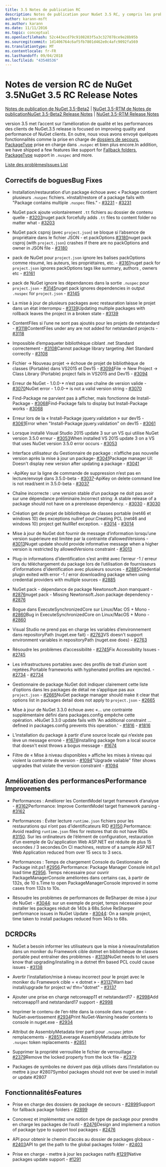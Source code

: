 ```yaml
---
title: 3.5 Notes de publication RC
description: Notes de publication pour NuGet 3.5 RC, y compris les problèmes connus, les correctifs de bogues, les fonctionnalités ajoutées et les dcr.
author: karann-msft
ms.author: karann
ms.date: 11/11/2016
ms.topic: conceptual
ms.openlocfilehash: 52c443ecd79c9108203f5a3c327078ce9e28b95b
ms.sourcegitcommit: 1d1406764c6af5fb7801d462e0c4afc9092fa569
ms.translationtype: MT
ms.contentlocale: fr-FR
ms.lasthandoff: 09/04/2018
ms.locfileid: "43548536"
---
```

# <a name="nuget-35-rc-release-notes"></a><span data-ttu-id="cb763-103">Notes de version RC de NuGet 3.5</span><span class="sxs-lookup"><span data-stu-id="cb763-103">NuGet 3.5 RC Release Notes</span></span>

<span data-ttu-id="cb763-104">[Notes de publication de NuGet 3.5-Beta2](../release-notes/nuget-3.5-Beta2.md) | [NuGet 3.5-RTM de Notes de publication](../release-notes/nuget-3.5-RTM.md)</span><span class="sxs-lookup"><span data-stu-id="cb763-104">[NuGet 3.5-Beta2 Release Notes](../release-notes/nuget-3.5-Beta2.md) | [NuGet 3.5-RTM Release Notes](../release-notes/nuget-3.5-RTM.md)</span></span>

<span data-ttu-id="cb763-105">version 3.5 met l’accent sur l’amélioration de qualité et les performances des clients de NuGet.</span><span class="sxs-lookup"><span data-stu-id="cb763-105">3.5 release is focused on improving quality and performance of NuGet clients.</span></span> <span data-ttu-id="cb763-106">En outre, nous vous avons envoyé quelques fonctionnalités comme la prise en charge de [dossiers de secours](https://github.com/NuGet/Home/issues/2899), [PackageType](https://github.com/NuGet/Home/issues/2476) prise en charge dans `.nuspec` et bien plus encore.</span><span class="sxs-lookup"><span data-stu-id="cb763-106">In addition, we have shipped a few features like support for [Fallback folders](https://github.com/NuGet/Home/issues/2899), [PackageType](https://github.com/NuGet/Home/issues/2476) support in `.nuspec` and more.</span></span>

[<span data-ttu-id="cb763-107">Liste des problèmes</span><span class="sxs-lookup"><span data-stu-id="cb763-107">Issues List</span></span>](https://github.com/NuGet/Home/issues?q=is%3Aissue+is%3Aclosed+milestone%3A%223.5%20RC")

## <a name="bug-fixes"></a><span data-ttu-id="cb763-108">Correctifs de bogues</span><span class="sxs-lookup"><span data-stu-id="cb763-108">Bug Fixes</span></span>

* <span data-ttu-id="cb763-109">Installation/restauration d’un package échoue avec « Package contient plusieurs `.nuspec` fichiers. »</span><span class="sxs-lookup"><span data-stu-id="cb763-109">Install/restore of a package fails with "Package contains multiple `.nuspec` files."</span></span><span data-ttu-id="cb763-110"> - [#3231](https://github.com/NuGet/Home/issues/3231)</span><span class="sxs-lookup"><span data-stu-id="cb763-110"> - [#3231](https://github.com/NuGet/Home/issues/3231)</span></span>

* <span data-ttu-id="cb763-111">NuGet pack ajoute volontairement `.tt` fichiers au dossier de contenu quelle - [#3203](https://github.com/NuGet/Home/issues/3203)</span><span class="sxs-lookup"><span data-stu-id="cb763-111">nuget pack forcefully adds `.tt` files to content folder no matter what - [#3203](https://github.com/NuGet/Home/issues/3203)</span></span>

* <span data-ttu-id="cb763-112">NuGet pack csproj (avec `project.json`) se bloque si l’absence de propriétaire dans le fichier JSON - et packOptions [#3180](https://github.com/NuGet/Home/issues/3180)</span><span class="sxs-lookup"><span data-stu-id="cb763-112">nuget pack csproj (with `project.json`) crashes if there are no packOptions and owner in JSON file - [#3180](https://github.com/NuGet/Home/issues/3180)</span></span>

* <span data-ttu-id="cb763-113">pack de NuGet pour `project.json` ignore les balises packOptions comme résumé, les auteurs, les propriétaires, etc. - [#3161](https://github.com/NuGet/Home/issues/3161)</span><span class="sxs-lookup"><span data-stu-id="cb763-113">nuget pack for `project.json` ignores packOptions tags like summary, authors , owners etc - [#3161](https://github.com/NuGet/Home/issues/3161)</span></span>

* <span data-ttu-id="cb763-114">pack de NuGet ignore les dépendances dans la sortie `.nuspec` pour `project.json`  -  [#3145](https://github.com/NuGet/Home/issues/3145)</span><span class="sxs-lookup"><span data-stu-id="cb763-114">nuget pack ignores dependencies in output `.nuspec` for `project.json` - [#3145](https://github.com/NuGet/Home/issues/3145)</span></span>

* <span data-ttu-id="cb763-115">La mise à jour de plusieurs packages avec restauration laisse le projet dans un état interrompu - [#3139](https://github.com/NuGet/Home/issues/3139)</span><span class="sxs-lookup"><span data-stu-id="cb763-115">Updating multiple packages with rollback leaves the project in a broken state - [#3139](https://github.com/NuGet/Home/issues/3139)</span></span>

* <span data-ttu-id="cb763-116">ContentFiles si l’une ne sont pas ajoutés pour les projets de netstandard - [#3118](https://github.com/NuGet/Home/issues/3118)</span><span class="sxs-lookup"><span data-stu-id="cb763-116">ContentFiles under any are not added for netstandard projects - [#3118](https://github.com/NuGet/Home/issues/3118)</span></span>

* <span data-ttu-id="cb763-117">Impossible d’empaqueter bibliothèque ciblant .net Standard correctement - [#3108](https://github.com/NuGet/Home/issues/3108)</span><span class="sxs-lookup"><span data-stu-id="cb763-117">Cannot package library targeting .Net Standard correctly - [#3108](https://github.com/NuGet/Home/issues/3108)</span></span>

* <span data-ttu-id="cb763-118">Fichier -> Nouveau projet -> échoue de projet de bibliothèque de classes (Portable) dans VS2015 et Dev15 - [#3094](https://github.com/NuGet/Home/issues/3094)</span><span class="sxs-lookup"><span data-stu-id="cb763-118">File -> New Project -> Class Library (Portable) project fails in VS2015 and Dev15 - [#3094](https://github.com/NuGet/Home/issues/3094)</span></span>

* <span data-ttu-id="cb763-119">Erreur de NuGet - 1.0.0-\* n’est pas une chaîne de version valide - [#3070](https://github.com/NuGet/Home/issues/3070)</span><span class="sxs-lookup"><span data-stu-id="cb763-119">NuGet error - 1.0.0-\* is not a valid version string - [#3070](https://github.com/NuGet/Home/issues/3070)</span></span>

* <span data-ttu-id="cb763-120">Find-Package ne parvient pas à afficher, mais fonctionne de Install-Package - [#3068](https://github.com/NuGet/Home/issues/3068)</span><span class="sxs-lookup"><span data-stu-id="cb763-120">Find-Package fails to display but Install-Package works - [#3068](https://github.com/NuGet/Home/issues/3068)</span></span>

* <span data-ttu-id="cb763-121">Erreur lors de la « Install-Package jquery.validation » sur dev15 - [#3061](https://github.com/NuGet/Home/issues/3061)</span><span class="sxs-lookup"><span data-stu-id="cb763-121">Error when "Install-Package jquery.validation" on dev15 - [#3061](https://github.com/NuGet/Home/issues/3061)</span></span>

* <span data-ttu-id="cb763-122">Lorsque installé Visual Studio 2015 update 3 sur un VS qui utilise NuGet version 3.5.0 erreur - [#3053](https://github.com/NuGet/Home/issues/3053)</span><span class="sxs-lookup"><span data-stu-id="cb763-122">When installed VS 2015 update 3 on a VS that uses NuGet version 3.5.0 error occurs - [#3053](https://github.com/NuGet/Home/issues/3053)</span></span>

* <span data-ttu-id="cb763-123">Interface utilisateur du Gestionnaire de package : n’affiche pas nouvelle version après la mise à jour un package- [#3041](https://github.com/NuGet/Home/issues/3041)</span><span class="sxs-lookup"><span data-stu-id="cb763-123">Package manager UI: Doesn't display new version after updating a package - [#3041](https://github.com/NuGet/Home/issues/3041)</span></span>

* <span data-ttu-id="cb763-124">-ApiKey sur la ligne de commande de suppression n’est pas en lecture/envoyé dans 3.5.0-beta - [#3037](https://github.com/NuGet/Home/issues/3037)</span><span class="sxs-lookup"><span data-stu-id="cb763-124">-ApiKey on delete command line is not read/sent in 3.5.0-beta - [#3037](https://github.com/NuGet/Home/issues/3037)</span></span>

* <span data-ttu-id="cb763-125">Chaîne incorrecte : une version stable d’un package ne doit pas avoir sur une dépendance préliminaire.</span><span class="sxs-lookup"><span data-stu-id="cb763-125">Incorrect string: A stable release of a package should not have on a prerelease dependency.</span></span><span data-ttu-id="cb763-126"> - [#3030](https://github.com/NuGet/Home/issues/3030)</span><span class="sxs-lookup"><span data-stu-id="cb763-126"> - [#3030](https://github.com/NuGet/Home/issues/3030)</span></span>

* <span data-ttu-id="cb763-127">Création get de projet de bibliothèque de classes portable (net46 et windows 10) des exceptions nullref pour.</span><span class="sxs-lookup"><span data-stu-id="cb763-127">Creating PCL (net46 and windows 10) project get NullRef exception.</span></span><span data-ttu-id="cb763-128"> - [#3014](https://github.com/NuGet/Home/issues/3014)</span><span class="sxs-lookup"><span data-stu-id="cb763-128"> - [#3014](https://github.com/NuGet/Home/issues/3014)</span></span>

* <span data-ttu-id="cb763-129">Mise à jour de NuGet doit fournir de message d’information lorsqu’une version supérieure est limitée par la contrainte d’allowedVersions - [#3013](https://github.com/NuGet/Home/issues/3013)</span><span class="sxs-lookup"><span data-stu-id="cb763-129">Nuget update should provide informative message when a higher version is restricted by allowedVersions constraint - [#3013](https://github.com/NuGet/Home/issues/3013)</span></span>

* <span data-ttu-id="cb763-130">Plug-in informations d’identification s’est arrêté avec l’erreur -1 / erreur lors du téléchargement du package lors de l’utilisation de fournisseurs d’informations d’identification avec plusieurs sources - [#2885](https://github.com/NuGet/Home/issues/2885)</span><span class="sxs-lookup"><span data-stu-id="cb763-130">Credential plugin exited with error -1 / error downloading package when using credential providers with multiple sources - [#2885](https://github.com/NuGet/Home/issues/2885)</span></span>

* <span data-ttu-id="cb763-131">NuGet pack - dépendance de package Newtonsoft.Json manquant - [#2876](https://github.com/NuGet/Home/issues/2876)</span><span class="sxs-lookup"><span data-stu-id="cb763-131">nuget pack - Missing Newtonsoft.Json package dependency - [#2876](https://github.com/NuGet/Home/issues/2876)</span></span>

* <span data-ttu-id="cb763-132">Bogue dans ExecuteSynchronizedCore sur Linux/Mac OS + Mono - [#2860](https://github.com/NuGet/Home/issues/2860)</span><span class="sxs-lookup"><span data-stu-id="cb763-132">Bug in ExecuteSynchronizedCore on Linux/MacOS + Mono - [#2860](https://github.com/NuGet/Home/issues/2860)</span></span>

* <span data-ttu-id="cb763-133">Visual Studio ne prend pas en charge les variables d’environnement dans repositoryPath (nuget.exe fait) - [#2763](https://github.com/NuGet/Home/issues/2763)</span><span class="sxs-lookup"><span data-stu-id="cb763-133">VS doesn't support environment variables in repositoryPath (nuget.exe does) - [#2763](https://github.com/NuGet/Home/issues/2763)</span></span>

* <span data-ttu-id="cb763-134">Résoudre les problèmes d’accessibilité - [#2745](https://github.com/NuGet/Home/issues/2745)</span><span class="sxs-lookup"><span data-stu-id="cb763-134">Fix Accessibility Issues - [#2745](https://github.com/NuGet/Home/issues/2745)</span></span>

* <span data-ttu-id="cb763-135">Les infrastructures portables avec des profils de trait d’union sont rejetées.</span><span class="sxs-lookup"><span data-stu-id="cb763-135">Portable frameworks with hyphenated profiles are rejected.</span></span><span data-ttu-id="cb763-136"> - [#2734](https://github.com/NuGet/Home/issues/2734)</span><span class="sxs-lookup"><span data-stu-id="cb763-136"> - [#2734](https://github.com/NuGet/Home/issues/2734)</span></span>

* <span data-ttu-id="cb763-137">Gestionnaire de package NuGet doit indiquer clairement cette liste d’options dans les packages de détail ne s’applique pas aux `project.json`  -  [#2665](https://github.com/NuGet/Home/issues/2665)</span><span class="sxs-lookup"><span data-stu-id="cb763-137">NuGet package manager should make it clear that options list in packages detail does not apply to `project.json` - [#2665](https://github.com/NuGet/Home/issues/2665)</span></span>

* <span data-ttu-id="cb763-138">Mise à jour de NuGet 3.3.0 échoue avec «... une contrainte supplémentaire défini dans packages.config empêche cette opération. »</span><span class="sxs-lookup"><span data-stu-id="cb763-138">NuGet 3.3.0 update fails with 'An additional constraint ... defined in packages.config prevents this operation.'</span></span><span data-ttu-id="cb763-139"> - [#1816](https://github.com/NuGet/Home/issues/1816)</span><span class="sxs-lookup"><span data-stu-id="cb763-139"> - [#1816](https://github.com/NuGet/Home/issues/1816)</span></span>

* <span data-ttu-id="cb763-140">L’installation du package à partir d’une source locale qui n’existe pas lève un message erroné - [#1674](https://github.com/NuGet/Home/issues/1674)</span><span class="sxs-lookup"><span data-stu-id="cb763-140">Installing package from a local source that doesn't exist throws a bogus message - [#1674](https://github.com/NuGet/Home/issues/1674)</span></span>

* <span data-ttu-id="cb763-141">Filtre de « Mise à niveau disponibles » affiche les mises à niveau qui violent la contrainte de version - [#1094](https://github.com/NuGet/Home/issues/1094)</span><span class="sxs-lookup"><span data-stu-id="cb763-141">"Upgrade vailable" filter shows upgrades that violate the version constraint - [#1094](https://github.com/NuGet/Home/issues/1094)</span></span>

## <a name="performance-improvements"></a><span data-ttu-id="cb763-142">Amélioration des performances</span><span class="sxs-lookup"><span data-stu-id="cb763-142">Performance Improvements</span></span>

* <span data-ttu-id="cb763-143">Performances : Améliorer les ContentModel target framework d’analyse - [#3162](https://github.com/NuGet/Home/issues/3162)</span><span class="sxs-lookup"><span data-stu-id="cb763-143">Performance: Improve ContentModel target framework parsing - [#3162](https://github.com/NuGet/Home/issues/3162)</span></span>

* <span data-ttu-id="cb763-144">Performances : Éviter lecture `runtime.json` fichiers pour les restaurations qui n’ont pas d’identificateurs RID [#3150](https://github.com/NuGet/Home/issues/3150).</span><span class="sxs-lookup"><span data-stu-id="cb763-144">Performance: Avoid reading `runtime.json` files for restores that do not have RIDs [#3150](https://github.com/NuGet/Home/issues/3150).</span></span> <span data-ttu-id="cb763-145">Sur les ordinateurs de l’élément de configuration, restauration d’un exemple de Qu'application Web ASP.NET est réduite de plus 15 secondes / 3 secondes.</span><span class="sxs-lookup"><span data-stu-id="cb763-145">On CI machines, restore of a sample ASP.NET Web Application reduced from over 15 secs to 3 secs.</span></span>

* <span data-ttu-id="cb763-146">Performances : Temps de chargement Console du Gestionnaire de Package init.ps1 [#2956](https://github.com/NuGet/Home/issues/2956).</span><span class="sxs-lookup"><span data-stu-id="cb763-146">Performance: Package Manager Console init.ps1 load time [#2956](https://github.com/NuGet/Home/issues/2956).</span></span> <span data-ttu-id="cb763-147">Temps nécessaire pour ouvrir PackageManagerConsole améliorées dans certains cas, à partir de 132s, de 10 s.</span><span class="sxs-lookup"><span data-stu-id="cb763-147">Time to open PackageManagerConsole improved in some cases from 132s to 10s.</span></span>

* <span data-ttu-id="cb763-148">Résoudre les problèmes de performances de ReSharper de mise à jour de NuGet - [#3044](https://github.com/NuGet/Home/issues/3044): sur un exemple de projet, temps nécessaire pour installer les packages réduit de 140s à 68s.</span><span class="sxs-lookup"><span data-stu-id="cb763-148">Solve ReSharper performance issues in NuGet Update - [#3044](https://github.com/NuGet/Home/issues/3044): On a sample project, time taken to install packages reduced from 140s to 68s.</span></span>

## <a name="dcrs"></a><span data-ttu-id="cb763-149">DCR</span><span class="sxs-lookup"><span data-stu-id="cb763-149">DCRs</span></span>

* <span data-ttu-id="cb763-150">NuGet a besoin informer les utilisateurs que la mise à niveau/installation dans un moniker du Framework cible dotnet en bibliothèque de classes portable peut entraîner des problèmes - [#3138](https://github.com/NuGet/Home/issues/3138)</span><span class="sxs-lookup"><span data-stu-id="cb763-150">NuGet needs to let users know that upgrading/installing in a dotnet tfm based PCL could cause issues - [#3138](https://github.com/NuGet/Home/issues/3138)</span></span>

* <span data-ttu-id="cb763-151">Avertir l’installation/mise à niveau incorrect pour le projet avec le moniker du Framework cible = « dotnet » - [#3137](https://github.com/NuGet/Home/issues/3137)</span><span class="sxs-lookup"><span data-stu-id="cb763-151">Warn bad install/upgrade for project w/ tfm="dotnet" - [#3137](https://github.com/NuGet/Home/issues/3137)</span></span>

* <span data-ttu-id="cb763-152">Ajouter une prise en charge netcoreapp11 et netstandard17 - [#2998](https://github.com/NuGet/Home/issues/2998)</span><span class="sxs-lookup"><span data-stu-id="cb763-152">Add netcoreapp11 and netstandard17 support - [#2998](https://github.com/NuGet/Home/issues/2998)</span></span>

* <span data-ttu-id="cb763-153">Imprimer le contenu de l’en-tête dans la console dans nuget.exe - NuGet-avertissement [#2934](https://github.com/NuGet/Home/issues/2934)</span><span class="sxs-lookup"><span data-stu-id="cb763-153">Print NuGet-Warning header contents to console in nuget.exe - [#2934](https://github.com/NuGet/Home/issues/2934)</span></span>

* <span data-ttu-id="cb763-154">Attribut de AssemblyMetadata tirer parti pour `.nuspec` jeton remplacements - [#2851](https://github.com/NuGet/Home/issues/2851)</span><span class="sxs-lookup"><span data-stu-id="cb763-154">Leverage AssemblyMetadata attribute for `.nuspec` token replacements - [#2851](https://github.com/NuGet/Home/issues/2851)</span></span>

* <span data-ttu-id="cb763-155">Supprimer la propriété verrouillée le fichier de verrouillage - [#2379](https://github.com/NuGet/Home/issues/2379)</span><span class="sxs-lookup"><span data-stu-id="cb763-155">Remove the locked property from the lock file - [#2379](https://github.com/NuGet/Home/issues/2379)</span></span>

* <span data-ttu-id="cb763-156">Packages de symboles ne doivent pas déjà utilisés dans l’installation ou mettre à jour #2807</span><span class="sxs-lookup"><span data-stu-id="cb763-156">Symbol packages should not ever be used in install or update #2807</span></span>

## <a name="features"></a><span data-ttu-id="cb763-157">Fonctionnalités</span><span class="sxs-lookup"><span data-stu-id="cb763-157">Features</span></span>

* <span data-ttu-id="cb763-158">Prise en charge des dossiers de package de secours - [#2899](https://github.com/NuGet/Home/issues/2899)</span><span class="sxs-lookup"><span data-stu-id="cb763-158">Support for fallback package folders - [#2899](https://github.com/NuGet/Home/issues/2899)</span></span>

* <span data-ttu-id="cb763-159">Concevez et implémentez une notion de type de package pour prendre en charge les packages de l’outil - [#2476](https://github.com/NuGet/Home/issues/2476)</span><span class="sxs-lookup"><span data-stu-id="cb763-159">Design and implement a notion of package type to support tool packages - [#2476](https://github.com/NuGet/Home/issues/2476)</span></span>

* <span data-ttu-id="cb763-160">API pour obtenir le chemin d’accès au dossier de packages globaux - [#2403](https://github.com/NuGet/Home/issues/2403)</span><span class="sxs-lookup"><span data-stu-id="cb763-160">API to get the path to the global packages folder - [#2403](https://github.com/NuGet/Home/issues/2403)</span></span>

* <span data-ttu-id="cb763-161">Prise en charge - mettre à jour les packages natifs [#1291](https://github.com/NuGet/Home/issues/1291)</span><span class="sxs-lookup"><span data-stu-id="cb763-161">Native packages update support - [#1291](https://github.com/NuGet/Home/issues/1291)</span></span>

